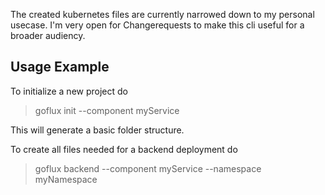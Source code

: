 The created kubernetes files are currently narrowed down to my personal usecase. I'm very open for Changerequests to make this cli useful for a broader audiency. 

## Usage Example

To initialize a new project do
> goflux init --component myService

This will generate a basic folder structure.

To create all files needed for a backend deployment do
> goflux backend --component myService --namespace myNamespace